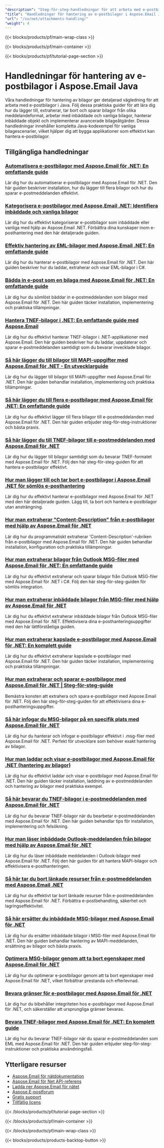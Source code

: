 ```yaml
---
"description": "Steg-för-steg-handledningar för att arbeta med e-postbilagor, inbäddade objekt och filåtgärder med Aspose.Email för Java."
"title": "Handledningar för hantering av e-postbilagor i Aspose.Email Java"
"url": "/sv/net/attachments-handling/"
"weight": 4
---
```


{{< blocks/products/pf/main-wrap-class >}}

{{< blocks/products/pf/main-container >}}

{{< blocks/products/pf/tutorial-page-section >}}
# Handledningar för hantering av e-postbilagor i Aspose.Email Java

Våra handledningar för hantering av bilagor ger detaljerad vägledning för att arbeta med e-postbilagor i Java. Följ dessa praktiska guider för att lära dig hur du lägger till, extraherar, tar bort och sparar bilagor från olika meddelandeformat, arbetar med inbäddade och vanliga bilagor, hanterar inbäddade objekt och implementerar avancerade bilageåtgärder. Dessa handledningar innehåller kompletta Java-kodexempel för vanliga bilagescenarier, vilket hjälper dig att bygga applikationer som effektivt kan hantera e-postbilagor.

## Tillgängliga handledningar

### [Automatisera e-postbilagor med Aspose.Email för .NET: En omfattande guide](./automate-email-attachments-aspose-dotnet/)
Lär dig hur du automatiserar e-postbilagor med Aspose.Email för .NET. Den här guiden beskriver installation, hur du lägger till flera bilagor och hur du sparar e-postmeddelanden effektivt.

### [Kategorisera e-postbilagor med Aspose.Email .NET: Identifiera inbäddade och vanliga bilagor](./categorize-email-attachments-aspose-dotnet/)
Lär dig hur du effektivt kategoriserar e-postbilagor som inbäddade eller vanliga med hjälp av Aspose.Email .NET. Förbättra dina kunskaper inom e-posthantering med den här detaljerade guiden.

### [Effektiv hantering av EML-bilagor med Aspose.Email .NET: En omfattande guide](./aspose-email-net-master-eml-attachments/)
Lär dig hur du hanterar e-postbilagor med Aspose.Email för .NET. Den här guiden beskriver hur du laddar, extraherar och visar EML-bilagor i C#.

### [Bädda in e-post som en bilaga med Aspose.Email för .NET: En omfattande guide](./embed-email-attachment-aspose-email-dot-net/)
Lär dig hur du sömlöst bäddar in e-postmeddelanden som bilagor med Aspose.Email för .NET. Den här guiden täcker installation, implementering och praktiska tillämpningar.

### [Hantera TNEF-bilagor i .NET: En omfattande guide med Aspose.Email](./aspose-email-net-tnef-attachments-handling/)
Lär dig hur du effektivt hanterar TNEF-bilagor i .NET-applikationer med Aspose.Email. Den här guiden beskriver hur du laddar, uppdaterar och sparar e-postmeddelanden samtidigt som du bevarar invecklade bilagor.

### [Så här lägger du till bilagor till MAPI-uppgifter med Aspose.Email för .NET - En utvecklarguide](./add-attachments-mapi-tasks-aspose-email-dotnet/)
Lär dig hur du lägger till bilagor till MAPI-uppgifter med Aspose.Email för .NET. Den här guiden behandlar installation, implementering och praktiska tillämpningar.

### [Så här lägger du till flera e-postbilagor med Aspose.Email för .NET: En omfattande guide](./add-multiple-email-attachments-aspose-net/)
Lär dig hur du effektivt lägger till flera bilagor till e-postmeddelanden med Aspose.Email för .NET. Den här guiden erbjuder steg-för-steg-instruktioner och bästa praxis.

### [Så här lägger du till TNEF-bilagor till e-postmeddelanden med Aspose.Email för .NET](./add-tnef-attachments-aspose-email-net/)
Lär dig hur du lägger till bilagor samtidigt som du bevarar TNEF-formatet med Aspose.Email för .NET. Följ den här steg-för-steg-guiden för att hantera e-postbilagor effektivt.

### [Hur man lägger till och tar bort e-postbilagor i Aspose.Email .NET för sömlös e-posthantering](./aspose-email-net-adding-removing-attachments/)
Lär dig hur du effektivt hanterar e-postbilagor med Aspose.Email för .NET med den här detaljerade guiden. Lägg till, ta bort och hantera e-postbilagor utan ansträngning.

### [Hur man extraherar "Content-Description" från e-postbilagor med hjälp av Aspose.Email för .NET](./extract-content-description-email-attachments-aspose-dotnet/)
Lär dig hur du programmatiskt extraherar 'Content-Description'-rubriken från e-postbilagor med Aspose.Email för .NET. Den här guiden behandlar installation, konfiguration och praktiska tillämpningar.

### [Hur man extraherar bilagor från Outlook MSG-filer med Aspose.Email för .NET: En omfattande guide](./extract-attachments-outlook-msg-aspose-email-net/)
Lär dig hur du effektivt extraherar och sparar bilagor från Outlook MSG-filer med Aspose.Email för .NET i C#. Följ den här steg-för-steg-guiden för sömlös integration.

### [Hur man extraherar inbäddade bilagor från MSG-filer med hjälp av Aspose.Email för .NET](./aspose-email-extract-inline-attachments-msg-files/)
Lär dig hur du effektivt extraherar inbäddade bilagor från Outlook MSG-filer med Aspose.Email för .NET. Effektivisera dina e-posthanteringsuppgifter med den här lättförståeliga guiden.

### [Hur man extraherar kapslade e-postbilagor med Aspose.Email för .NET: En komplett guide](./extract-nested-email-attachments-aspose-dotnet/)
Lär dig hur du effektivt extraherar kapslade e-postbilagor med Aspose.Email för .NET. Den här guiden täcker installation, implementering och praktiska tillämpningar.

### [Hur man extraherar och sparar e-postbilagor med Aspose.Email för .NET | Steg-för-steg-guide](./extract-save-email-attachments-aspose-dotnet/)
Bemästra konsten att extrahera och spara e-postbilagor med Aspose.Email för .NET. Följ den här steg-för-steg-guiden för att effektivisera dina e-posthanteringsuppgifter.

### [Så här infogar du MSG-bilagor på en specifik plats med Aspose.Email för .NET](./aspose-email-net-insert-attachment-specific-location/)
Lär dig hur du hanterar och infogar e-postbilagor effektivt i .msg-filer med Aspose.Email för .NET. Perfekt för utvecklare som behöver exakt hantering av bilagor.

### [Hur man laddar och visar e-postbilagor med Aspose.Email för .NET (hantering av bilagor)](./load-display-email-attachments-aspose-dotnet/)
Lär dig hur du effektivt laddar och visar e-postbilagor med Aspose.Email för .NET. Den här guiden täcker installation, laddning av e-postmeddelanden och hantering av bilagor med praktiska exempel.

### [Så här bevarar du TNEF-bilagor i e-postmeddelanden med Aspose.Email för .NET](./preserve-tnef-attachments-aspose-email-dotnet/)
Lär dig hur du bevarar TNEF-bilagor när du bearbetar e-postmeddelanden med Aspose.Email för .NET. Den här guiden behandlar tips för installation, implementering och felsökning.

### [Hur man läser inbäddade Outlook-meddelanden från bilagor med hjälp av Aspose.Email för .NET](./read-embedded-messages-outlook-aspose-email-net/)
Lär dig hur du läser inbäddade meddelanden i Outlook-bilagor med Aspose.Email för .NET. Följ den här guiden för att hantera MAPI-bilagor och effektivisera e-posthanteringen.

### [Så här tar du bort länkade resurser från e-postmeddelanden med Aspose.Email .NET](./remove-linked-resources-aspose-email-net/)
Lär dig hur du effektivt tar bort länkade resurser från e-postmeddelanden med Aspose.Email för .NET. Förbättra e-postbehandling, säkerhet och lagringseffektivitet.

### [Så här ersätter du inbäddade MSG-bilagor med Aspose.Email för .NET](./replace-embedded-msg-attachments-aspose-email-net/)
Lär dig hur du ersätter inbäddade bilagor i MSG-filer med Aspose.Email för .NET. Den här guiden behandlar hantering av MAPI-meddelanden, ersättning av bilagor och bästa praxis.

### [Optimera MSG-bilagor genom att ta bort egenskaper med Aspose.Email för .NET](./optimize-msg-attachments-aspose-email-net/)
Lär dig hur du optimerar e-postbilagor genom att ta bort egenskaper med Aspose.Email för .NET, vilket förbättrar prestanda och efterlevnad.

### [Bevara gränser för e-postbilagor med Aspose.Email för .NET](./preserve-email-attachments-boundaries-aspose-email/)
Lär dig hur du bibehåller integriteten hos e-postbilagor med Aspose.Email för .NET, och säkerställer att ursprungliga gränser bevaras.

### [Bevara TNEF-bilagor med Aspose.Email för .NET: En komplett guide](./preserve-tnef-attachments-aspose-email-net/)
Lär dig hur du bevarar TNEF-bilagor när du sparar e-postmeddelanden som EML med Aspose.Email för .NET. Den här guiden erbjuder steg-för-steg-instruktioner och praktiska användningsfall.

## Ytterligare resurser

- [Aspose.Email för nätdokumentation](https://docs.aspose.com/email/net/)
- [Aspose.Email för Net API-referens](https://reference.aspose.com/email/net/)
- [Ladda ner Aspose.Email för nätet](https://releases.aspose.com/email/net/)
- [Aspose.E-postforum](https://forum.aspose.com/c/email)
- [Gratis support](https://forum.aspose.com/)
- [Tillfällig licens](https://purchase.aspose.com/temporary-license/)

{{< /blocks/products/pf/tutorial-page-section >}}

{{< /blocks/products/pf/main-container >}}

{{< /blocks/products/pf/main-wrap-class >}}

{{< blocks/products/products-backtop-button >}}